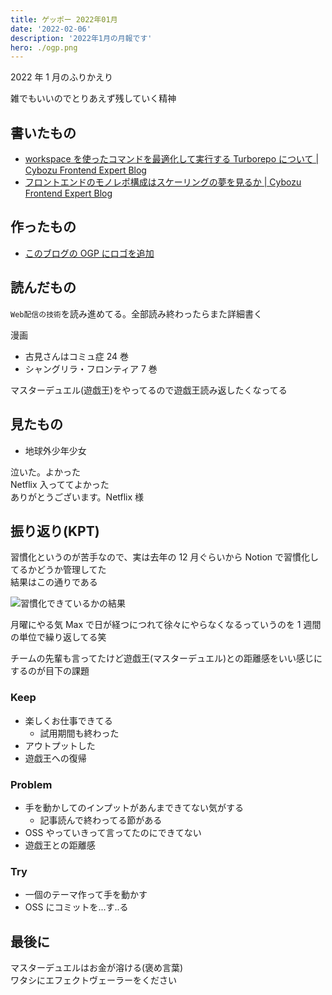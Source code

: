 ```yaml
---
title: ゲッポー 2022年01月
date: '2022-02-06'
description: '2022年1月の月報です'
hero: ./ogp.png
---
```


2022 年 1 月のふりかえり

雑でもいいのでとりあえず残していく精神

## 書いたもの

- [workspace を使ったコマンドを最適化して実行する Turborepo について | Cybozu Frontend Expert Blog](https://cybozu.github.io/frontend-expert/posts/turborepo)
- [フロントエンドのモノレポ構成はスケーリングの夢を見るか | Cybozu Frontend Expert Blog](https://cybozu.github.io/frontend-expert/posts/considerations-for-monorepo)

## 作ったもの

- [このブログの OGP にロゴを追加](https://github.com/nus3/nus3-blog/pull/23/commits/cab61c9e187c749c68ef58750d0c1584be5c1c15)

## 読んだもの

`Web配信の技術`を読み進めてる。全部読み終わったらまた詳細書く

漫画

- 古見さんはコミュ症 24 巻
- シャングリラ・フロンティア 7 巻

マスターデュエル(遊戯王)をやってるので遊戯王読み返したくなってる

## 見たもの

- 地球外少年少女

泣いた。よかった  
Netflix 入っててよかった  
ありがとうございます。Netflix 様

## 振り返り(KPT)

習慣化というのが苦手なので、実は去年の 12 月ぐらいから Notion で習慣化してるかどうか管理してた  
結果はこの通りである

![習慣化できているかの結果](/posts/202201/routine.png)

月曜にやる気 Max で日が経つにつれて徐々にやらなくなるっていうのを 1 週間の単位で繰り返してる笑

チームの先輩も言ってたけど遊戯王(マスターデュエル)との距離感をいい感じにするのが目下の課題

### Keep

- 楽しくお仕事できてる
  - 試用期間も終わった
- アウトプットした
- 遊戯王への復帰

### Problem

- 手を動かしてのインプットがあんまできてない気がする
  - 記事読んで終わってる節がある
- OSS やっていきって言ってたのにできてない
- 遊戯王との距離感

### Try

- 一個のテーマ作って手を動かす
- OSS にコミットを...す..る

## 最後に

マスターデュエルはお金が溶ける(褒め言葉)  
ワタシにエフェクトヴェーラーをください
